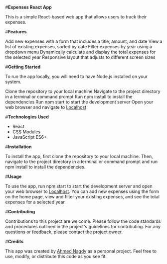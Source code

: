 #**Expenses React App**

This is a simple React-based web app that allows users to track their expenses.

#**Features**

Add new expenses with a form that includes a title, amount, and date
View a list of existing expenses, sorted by date
Filter expenses by year using a dropdown menu
Dynamically calculate and display the total expenses for the selected year
Responsive layout that adjusts to different screen sizes

#**Getting Started**

 To run the app locally, you will need to have Node.js installed on your system.

Clone the repository to your local machine
Navigate to the project directory in a terminal or command prompt
Run npm install to install the dependencies
Run npm start to start the development server
Open your web browser and navigate to [Localhost]( http://localhost:3000)

#**Technologies Used**

- React
- CSS Modules
- JavaScript ES6+

#**Installation**

To install the app, first clone the repository to your local machine. Then, navigate to the project directory in a terminal or command prompt and run npm install to install the dependencies.

#**Usage**

To use the app, run npm start to start the development server and open your web browser to [Localhost]( http://localhost:3000). You can add new expenses using the form on the home page, view and filter your existing expenses, and see the total expenses for a selected year.

#**Contributing**

Contributions to this project are welcome. Please follow the code standards and procedures outlined in the project's guidelines for contributing. For any questions or feedback, please contact the project owner.

#**Credits**

This app was created by [Ahmed Nagdy](https://github.com/a-nagdy/) as a personal project. Feel free to use, modify, or distribute this code as you see fit.
